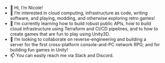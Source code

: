- 👋 Hi, I’m Nicole!
- 👀 I’m interested in cloud computing, infrastructure as code, writing software, and playing, modding, and otherwise exploring retro games!
- 🌱 I’m currently learning how to build robust public APIs, how to build cloud infrastructure using Terraform and CI/CD pipelines, and to how to create games that are fun to play using Unity3D.
- 💞️ I’m looking to collaborate on reverse-engineering and building a server for the first cross-platform console-and-PC network RPG; and for building fun games in Unity!
- 📫 You can easily reach me via Slack and Discord.

<!---
nikkiwritescode/nikkiwritescode is a ✨ special ✨ repository because its `README.md` (this file) appears on your GitHub profile.
You can click the Preview link to take a look at your changes.
--->
